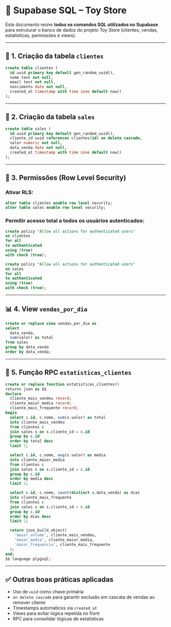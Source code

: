 # 🧩 Supabase SQL – Toy Store

Este documento reúne **todos os comandos SQL utilizados no Supabase** para estruturar o banco de dados do projeto Toy Store (clientes, vendas, estatísticas, permissões e views).

---

## 📁 1. Criação da tabela `clientes`

```sql
create table clientes (
  id uuid primary key default gen_random_uuid(),
  nome text not null,
  email text not null,
  nascimento date not null,
  created_at timestamp with time zone default now()
);
```

---

## 📁 2. Criação da tabela `sales`

```sql
create table sales (
  id uuid primary key default gen_random_uuid(),
  cliente_id uuid references clientes(id) on delete cascade,
  valor numeric not null,
  data_venda date not null,
  created_at timestamp with time zone default now()
);
```

---

## 🔐 3. Permissões (Row Level Security)

### Ativar RLS:

```sql
alter table clientes enable row level security;
alter table sales enable row level security;
```

### Permitir acesso total a todos os usuários autenticados:

```sql
create policy "Allow all actions for authenticated users"
on clientes
for all
to authenticated
using (true)
with check (true);

create policy "Allow all actions for authenticated users"
on sales
for all
to authenticated
using (true)
with check (true);
```

---

## 📊 4. View `vendas_por_dia`

```sql
create or replace view vendas_por_dia as
select
  data_venda,
  sum(valor) as total
from sales
group by data_venda
order by data_venda;
```

---

## 🧠 5. Função RPC `estatisticas_clientes`

```sql
create or replace function estatisticas_clientes()
returns json as $$
declare
  cliente_mais_vendeu record;
  cliente_maior_media record;
  cliente_mais_frequente record;
begin
  select c.id, c.nome, sum(s.valor) as total
  into cliente_mais_vendeu
  from clientes c
  join sales s on s.cliente_id = c.id
  group by c.id
  order by total desc
  limit 1;

  select c.id, c.nome, avg(s.valor) as media
  into cliente_maior_media
  from clientes c
  join sales s on s.cliente_id = c.id
  group by c.id
  order by media desc
  limit 1;

  select c.id, c.nome, count(distinct s.data_venda) as dias
  into cliente_mais_frequente
  from clientes c
  join sales s on s.cliente_id = c.id
  group by c.id
  order by dias desc
  limit 1;

  return json_build_object(
    'maior_volume', cliente_mais_vendeu,
    'maior_media', cliente_maior_media,
    'maior_frequencia', cliente_mais_frequente
  );
end;
$$ language plpgsql;
```

---

## ✅ Outras boas práticas aplicadas

* Uso de `uuid` como chave primária
* `on delete cascade` para garantir exclusão em cascata de vendas ao remover cliente
* Timestamps automáticos via `created_at`
* Views para evitar lógica repetida no front
* RPC para consolidar lógicas de estatísticas
